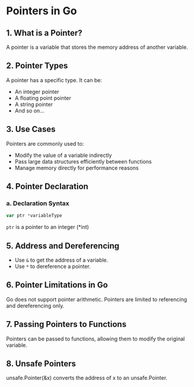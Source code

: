 # Pointers in Go

## 1. What is a Pointer?

A pointer is a variable that stores the memory address of another variable.

## 2. Pointer Types

A pointer has a specific type. It can be:

- An integer pointer
- A floating point pointer
- A string pointer
- And so on...

## 3. Use Cases

Pointers are commonly used to:

- Modify the value of a variable indirectly
- Pass large data structures efficiently between functions
- Manage memory directly for performance reasons

## 4. Pointer Declaration

### a. Declaration Syntax

```go
var ptr *variableType

```

`ptr` is a pointer to an integer (\*int)

## 5. Address and Dereferencing

- Use `&` to get the address of a variable.
- Use `*` to dereference a pointer.

## 6. Pointer Limitations in Go

Go does not support pointer arithmetic. Pointers are limited to referencing and dereferencing only.

## 7. Passing Pointers to Functions

Pointers can be passed to functions, allowing them to modify the original variable.

## 8. Unsafe Pointers

unsafe.Pointer(&x) converts the address of x to an unsafe.Pointer.
